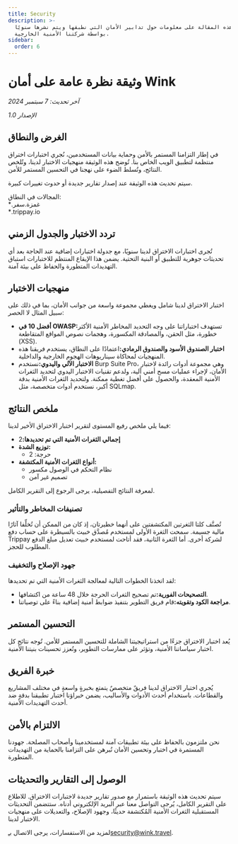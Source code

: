 ```yaml
---
title: Security
description: >-
  تحتوي هذه المقالة على معلومات حول تدابير الأمان التي نطبقها ويتم نشرها سنويًا
  بواسطة شركتنا الأمنية الخارجية.
sidebar:
  order: 6
---
```

# وثيقة نظرة عامة على أمان Wink

*آخر تحديث: 7 سبتمبر 2024*

*الإصدار 1.0*

## الغرض والنطاق

في إطار التزامنا المستمر بالأمن وحماية بيانات المستخدمين، نُجري اختبارات اختراق منتظمة لتطبيق الويب الخاص بنا. تُوضح هذه الوثيقة منهجيات الاختبار لدينا، وتُلخص النتائج، وتُسلط الضوء على نهجنا في التحسين المستمر للأمن.

سيتم تحديث هذه الوثيقة عند إصدار تقارير جديدة أو حدوث تغييرات كبيرة.

المجالات في النطاق:\
\*.غمزة.سفر\
\*.trippay.io

## تردد الاختبار والجدول الزمني

تُجرى اختبارات الاختراق لدينا سنويًا، مع جدولة اختبارات إضافية عند الحاجة بعد أي تحديثات جوهرية للتطبيق أو البنية التحتية. يضمن هذا الإيقاع المنتظم للاختبارات استباق التهديدات المتطورة والحفاظ على بيئة آمنة.

## منهجيات الاختبار

اختبار الاختراق لدينا شامل ويغطي مجموعة واسعة من جوانب الأمان، بما في ذلك على سبيل المثال لا الحصر:

* **أفضل 10 في OWASP:**&#x62A;ستهدف اختباراتنا على وجه التحديد المخاطر الأمنية الأكثر خطورة، مثل الحقن، والمصادقة المكسورة، وهجمات نصوص المواقع المتقاطعة (XSS).
* **اختبار الصندوق الأسود والصندوق الرمادي:**&#x627;عتمادًا على النطاق، يستخدم فريقنا هذه المنهجيات لمحاكاة سيناريوهات الهجوم الخارجية والداخلية.
* **الاختبار الآلي واليدوي:**&#x646;ستخدم Burp Suite Pro، وهي مجموعة أدوات رائدة لاختبار الأمان، لإجراء عمليات مسح أمني آلية، ولدعم تقنيات الاختبار اليدوي لتحديد الثغرات الأمنية المعقدة، والحصول على أفضل تغطية ممكنة. ولتحديد الثغرات الأمنية بدقة أكبر، نستخدم أدوات متخصصة، مثل SQLmap.

## ملخص النتائج

فيما يلي ملخص رفيع المستوى لتقرير اختبار الاختراق الأخير لدينا:

* **إجمالي الثغرات الأمنية التي تم تحديدها:**&#x32;
* **توزيع الشدة:**
  * حرجة: 2
* **أنواع الثغرات الأمنية المكتشفة:**
  * نظام التحكم في الوصول مكسور
  * تصميم غير آمن

لمعرفة النتائج التفصيلية، يرجى الرجوع إلى التقرير الكامل.

### تصنيفات المخاطر والتأثير

تُصنَّف كلتا الثغرتين المكتشفتين على أنهما خطيرتان، إذ كان من الممكن أن تُخلِّفا آثارًا مالية جسيمة. سمحت الثغرة الأولى لمستخدم مُصدَّق خبيث بالسيطرة على حساب دفع Trippay لشركة أخرى. أما الثغرة الثانية، فقد أتاحت لمستخدم خبيث تعديل مبلغ الدفع المطلوب للحجز.

### جهود الإصلاح والتخفيف

لقد اتخذنا الخطوات التالية لمعالجة الثغرات الأمنية التي تم تحديدها:

* **التصحيحات الفورية:**&#x62A;م تصحيح الثغرات الحرجة خلال 48 ساعة من اكتشافها.
* **مراجعة الكود وتقويته:**&#x642;ام فريق التطوير بتنفيذ ضوابط أمنية إضافية بناءً على توصياتنا.

## التحسين المستمر

يُعد اختبار الاختراق جزءًا من استراتيجيتنا الشاملة للتحسين المستمر للأمن. تُوجه نتائج كل اختبار سياساتنا الأمنية، وتؤثر على ممارسات التطوير، وتُعزز تحسينات بنيتنا الأمنية.

## خبرة الفريق

يُجري اختبار الاختراق لدينا فريقٌ متخصصٌ يتمتع بخبرةٍ واسعةٍ في مختلف المشاريع والقطاعات. باستخدام أحدث الأدوات والأساليب، يضمن خبراؤنا اختبار تطبيقنا بدقةٍ ضد أحدث التهديدات الأمنية.

## الالتزام بالأمن

نحن ملتزمون بالحفاظ على بيئة تطبيقات آمنة لمستخدمينا وأصحاب المصلحة. جهودنا المستمرة في اختبار وتحسين الأمان تُبرهن على التزامنا بالحماية من التهديدات المتطورة.

## الوصول إلى التقارير والتحديثات

سيتم تحديث هذه الوثيقة باستمرار مع صدور تقارير جديدة لاختبارات الاختراق. للاطلاع على التقرير الكامل، يُرجى التواصل معنا عبر البريد الإلكتروني أدناه. ستتضمن التحديثات المستقبلية الثغرات الأمنية المُكتشفة حديثًا، وجهود الإصلاح، والتعديلات على منهجيات الاختبار لدينا.

لمزيد من الاستفسارات، يرجى الاتصال بـsecurity@wink.travel.

